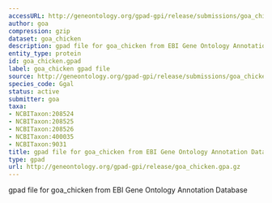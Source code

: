 ```yaml
---
accessURL: http://geneontology.org/gpad-gpi/release/submissions/goa_chicken.gpa.gz
author: goa
compression: gzip
dataset: goa_chicken
description: gpad file for goa_chicken from EBI Gene Ontology Annotation Database
entity_type: protein
id: goa_chicken.gpad
label: goa_chicken gpad file
source: http://geneontology.org/gpad-gpi/release/submissions/goa_chicken.gpa.gz
species_code: Ggal
status: active
submitter: goa
taxa:
- NCBITaxon:208524
- NCBITaxon:208525
- NCBITaxon:208526
- NCBITaxon:400035
- NCBITaxon:9031
title: gpad file for goa_chicken from EBI Gene Ontology Annotation Database
type: gpad
url: http://geneontology.org/gpad-gpi/release/goa_chicken.gpa.gz
---
```


gpad file for goa_chicken from EBI Gene Ontology Annotation Database